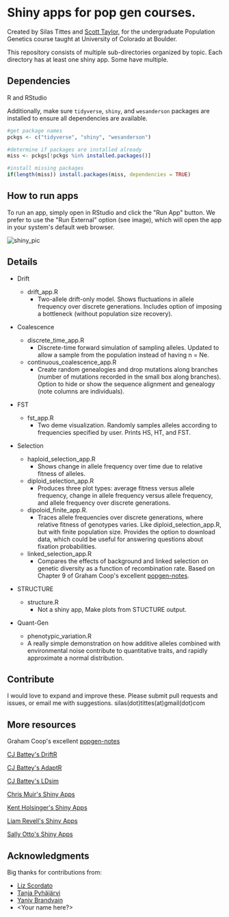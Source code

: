 Shiny apps for pop gen courses. 
======================================

Created by Silas Tittes and [Scott Taylor](https://www.colorado.edu/lab/taylor/), for the undergraduate Population Genetics
course taught at University of Colorado at Boulder. 
 
This repository consists of multiple sub-directories organized by topic.
Each directory has at least one shiny app.
Some have multiple. 

Dependencies
-----------

R and RStudio

Additionally, make sure `tidyverse`, `shiny`, and `wesanderson` packages are installed to ensure all dependencies are available.

```r
#get package names
pckgs <- c("tidyverse", "shiny", "wesanderson")

#determine if packages are installed already
miss <- pckgs[!pckgs %in% installed.packages()]

#install missing packages
if(length(miss)) install.packages(miss, dependencies = TRUE)
```

How to run apps
---------------

To run an app, simply open in RStudio and click the "Run App" button.
We prefer to use the "Run External" option (see image), which will open the app in your system's default web browser.

![shiny_pic](shiny_run_pic.png)


Details
-------

* Drift
  * drift_app.R
    * Two-allele drift-only model.
      Shows fluctuations in allele frequency over discrete generations.
      Includes option of imposing a bottleneck (without population size recovery).


* Coalescence
  * discrete_time_app.R
    * Discrete-time forward simulation of sampling alleles.
      Updated to allow a sample from the population instead of having n = Ne.
  * continuous_coalescence_app.R
    * Create random genealogies and drop mutations along branches (number of mutations recorded in the small box along branches).
      Option to hide or show the sequence alignment and genealogy (note columns are individuals). 

* FST
  * fst_app.R
    * Two deme visualization.
      Randomly samples alleles according to frequencies specified by user.
      Prints HS, HT, and FST. 


* Selection
  * haploid_selection_app.R
    * Shows change in allele frequency over time due to relative fitness of alleles.
  * diploid_selection_app.R
    * Produces three plot types: average fitness versus allele frequency, 
      change in allele frequency versus allele frequency, and allele frequency over discrete generations.
  * dipoloid_finite_app.R.
    * Traces allele frequencies over discrete generations, where relative fitness of genotypes varies.
      Like diploid_selection_app.R, but with finite population size.
      Provides the option to download data, which could be useful for answering questions about fixation probabilities.
  * linked_selection_app.R
    * Compares the effects of background and linked selection on genetic diversity as a function of recombination rate.
      Based on Chapter 9 of Graham Coop's excellent [popgen-notes](https://github.com/cooplab/popgen-notes).

* STRUCTURE
  * structure.R
    * Not a shiny app, Make plots from STUCTURE output.

* Quant-Gen
  *  phenotypic_variation.R
    * A really simple demonstration on how additive alleles combined with environmental noise contribute to quantitative traits,
      and rapidly approximate a normal distribution.


Contribute
---------

I would love to expand and improve these. Please submit pull requests and issues, or email me with suggestions. 
silas(dot)tittes(at)gmail(dot)com


More resources
----------

Graham Coop's excellent [popgen-notes](https://github.com/cooplab/popgen-notes)

[CJ Battey's DriftR](https://cjbattey.shinyapps.io/driftR/)

[CJ Battey's AdaptR](https://cjbattey.shinyapps.io/adaptR/)

[CJ Battey's LDsim](https://cjbattey.shinyapps.io/LDsim/)

[Chris Muir's Shiny Apps](https://github.com/cdmuir/evolution-shiny)

[Kent Holsinger's Shiny Apps](https://kholsinger.github.io/PopGen-Shiny/)

[Liam Revell's Shiny Apps](http://www.phytools.org/PopGen/)

[Sally Otto's Shiny Apps](https://shiney.zoology.ubc.ca/otto/DiploidSelection/)


Acknowledgments
--------------

Big thanks for contributions from:
- [Liz Scordato](http://www.scordatolab.com/)
- [Tanja Pyhäjärvi](http://www.oulu.fi/pyhajarvilab/research)
- [Yaniv Brandvain](https://brandvainlab.wordpress.com/)
- \<Your name here?\>

